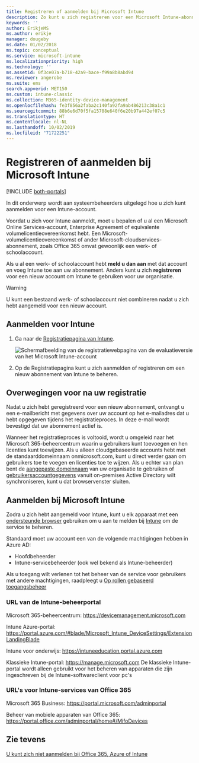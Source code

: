 ```yaml
---
title: Registreren of aanmelden bij Microsoft Intune
description: Zo kunt u zich registreren voor een Microsoft Intune-abonnement of u aanmelden om met uw abonnement aan de slag te gaan.
keywords: ''
author: ErikjeMS
ms.author: erikje
manager: dougeby
ms.date: 01/02/2018
ms.topic: conceptual
ms.service: microsoft-intune
ms.localizationpriority: high
ms.technology: ''
ms.assetid: 0f3ce07a-b718-42a9-bace-f99a8b8abd94
ms.reviewer: angerobe
ms.suite: ems
search.appverid: MET150
ms.custom: intune-classic
ms.collection: M365-identity-device-management
ms.openlocfilehash: fe3f856a2faba2c140fa92fa9ab486213c38a1c1
ms.sourcegitcommit: 88b6e6d70f5fa15708e640f6e20b97a442ef07c5
ms.translationtype: HT
ms.contentlocale: nl-NL
ms.lasthandoff: 10/02/2019
ms.locfileid: "71722251"
---
```

# <a name="sign-up-or-sign-in-to-microsoft-intune"></a>Registreren of aanmelden bij Microsoft Intune

[!INCLUDE [both-portals](../../intune-classic/includes/note-for-both-portals.md)]

In dit onderwerp wordt aan systeembeheerders uitgelegd hoe u zich kunt aanmelden voor een Intune-account.

Voordat u zich voor Intune aanmeldt, moet u bepalen of u al een Microsoft Online Services-account, Enterprise Agreement of equivalente volumelicentieovereenkomst hebt. Een Microsoft-volumelicentieovereenkomst of ander Microsoft-cloudservices-abonnement, zoals Office 365 omvat gewoonlijk een werk- of schoolaccount.

Als u al een werk- of schoolaccount hebt **meld u dan aan** met dat account en voeg Intune toe aan uw abonnement. Anders kunt u zich **registreren** voor een nieuw account om Intune te gebruiken voor uw organisatie.

>[!WARNING]
>U kunt een bestaand werk- of schoolaccount niet combineren nadat u zich hebt aangemeld voor een nieuw account.

## <a name="how-to-sign-up-for-intune"></a>Aanmelden voor Intune

1. Ga naar de [Registratiepagina van Intune](https://admin.microsoft.com/Signup/Signup.aspx?OfferId=40BE278A-DFD1-470a-9EF7-9F2596EA7FF9&dl=INTUNE_A&ali=1#0%20).

   ![Schermafbeelding van de registratiewebpagina van de evaluatieversie van het Microsoft Intune-account](./media/account-sign-up/account-sign-up-site.png)

2. Op de Registratiepagina kunt u zich aanmelden of registreren om een nieuw abonnement van Intune te beheren.

## <a name="post-sign-up-considerations"></a>Overwegingen voor na uw registratie
Nadat u zich hebt geregistreerd voor een nieuw abonnement, ontvangt u een e-mailbericht met gegevens over uw account op het e-mailadres dat u hebt opgegeven tijdens het registratieproces. In deze e-mail wordt bevestigd dat uw abonnement actief is.

Wanneer het registratieproces is voltooid, wordt u omgeleid naar het Microsoft 365-beheercentrum waarin u gebruikers kunt toevoegen en hen licenties kunt toewijzen. Als u alleen cloudgebaseerde accounts hebt met de standaarddomeinnaam onmicrosoft.com, kunt u direct verder gaan om gebruikers toe te voegen en licenties toe te wijzen. Als u echter van plan bent de [aangepaste domeinnaam](custom-domain-name-configure.md) van uw organisatie te gebruiken of [gebruikersaccountgegevens](users-add.md#sync-active-directory-and-add-users-to-intune) vanuit on-premises Active Directory wilt synchroniseren, kunt u dat browservenster sluiten.

## <a name="sign-in-to-microsoft-intune"></a>Aanmelden bij Microsoft Intune
Zodra u zich hebt aangemeld voor Intune, kunt u elk apparaat met een [ondersteunde browser](supported-devices-browsers.md#intune-supported-web-browsers) gebruiken om u aan te melden bij [Intune](https://go.microsoft.com/fwlink/?linkid=2090973) om de service te beheren.

Standaard moet uw account een van de volgende machtigingen hebben in Azure AD:
- Hoofdbeheerder
- Intune-servicebeheerder (ook wel bekend als Intune-beheerder)

Als u toegang wilt verlenen tot het beheer van de service voor gebruikers met andere machtigingen, raadpleegt u [Op rollen gebaseerd toegangsbeheer](role-based-access-control.md)

### <a name="intune-admin-portal-url"></a>URL van de Intune-beheerportal

Microsoft 365-beheercentrum: https://devicemanagement.microsoft.com

Intune Azure-portal: https://portal.azure.com/#blade/Microsoft_Intune_DeviceSettings/ExtensionLandingBlade

Intune voor onderwijs: https://intuneeducation.portal.azure.com

Klassieke Intune-portal: https://manage.microsoft.com De klassieke Intune-portal wordt alleen gebruikt voor het beheren van apparaten die zijn ingeschreven bij de Intune-softwareclient voor pc's

### <a name="urls-for-intune-services-provided-by-office-365"></a>URL's voor Intune-services van Office 365

Microsoft 365 Business: https://portal.microsoft.com/adminportal

Beheer van mobiele apparaten van Office 365: https://portal.office.com/adminportal/home#/MifoDevices

## <a name="see-also"></a>Zie tevens
[U kunt zich niet aanmelden bij Office 365, Azure of Intune](https://support.microsoft.com/help/2412085)
